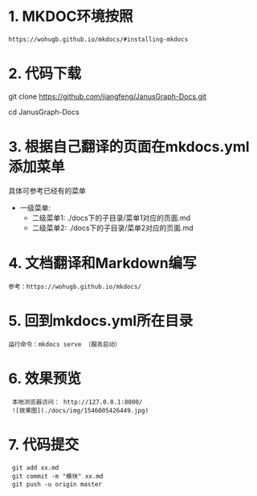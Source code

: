 # 1. MKDOC环境按照

	https://wohugb.github.io/mkdocs/#installing-mkdocs

# 2. 代码下载
 
  git clone https://github.com/jiangfeng/JanusGraph-Docs.git
  
  cd JanusGraph-Docs

# 3. 根据自己翻译的页面在mkdocs.yml添加菜单

  具体可参考已经有的菜单

 - 一级菜单:
 	- 二级菜单1: ./docs下的子目录/菜单1对应的页面.md
 	- 二级菜单2: ./docs下的子目录/菜单2对应的页面.md

# 4. 文档翻译和Markdown编写
	参考：https://wohugb.github.io/mkdocs/

# 5. 回到mkdocs.yml所在目录
	运行命令：mkdocs serve （服务启动）

# 6. 效果预览
     本地浏览器访问： http://127.0.0.1:8000/
     ![效果图](./docs/img/1546005426449.jpg)

# 7. 代码提交
	
	 git add xx.md
	 git commit -m "模块" xx.md
	 git push -u origin master
